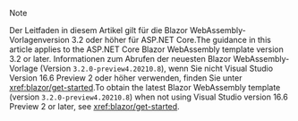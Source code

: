 > [!NOTE]
> <span data-ttu-id="96666-101">Der Leitfaden in diesem Artikel gilt für die Blazor WebAssembly-Vorlagenversion 3.2 oder höher für ASP.NET Core.</span><span class="sxs-lookup"><span data-stu-id="96666-101">The guidance in this article applies to the ASP.NET Core Blazor WebAssembly template version 3.2 or later.</span></span> <span data-ttu-id="96666-102">Informationen zum Abrufen der neuesten Blazor WebAssembly-Vorlage (Version `3.2.0-preview4.20210.8`), wenn Sie nicht Visual Studio Version 16.6 Preview 2 oder höher verwenden, finden Sie unter <xref:blazor/get-started>.</span><span class="sxs-lookup"><span data-stu-id="96666-102">To obtain the latest Blazor WebAssembly template (version `3.2.0-preview4.20210.8`) when not using Visual Studio version 16.6 Preview 2 or later, see <xref:blazor/get-started>.</span></span>
